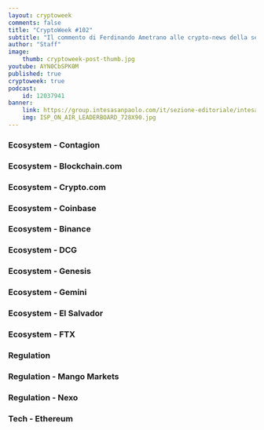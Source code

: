 ```yaml
---
layout: cryptoweek
comments: false
title: "CryptoWeek #102"
subtitle: "Il commento di Ferdinando Ametrano alle crypto-news della settimana" 
author: "Staff"
image:
    thumb: cryptoweek-post-thumb.jpg
youtube: AYN0CbSPK0M
published: true
cryptoweek: true
podcast:
    id: 12037941
banner:
    link: https://group.intesasanpaolo.com/it/sezione-editoriale/intesa-sanpaolo-on-air?utm_campaign=GoldInstitute&utm_source=GoldInstitute&utm_medium=Banner_CPM&utm_content=DisplayAwareness&utm_term=GoldInstitute_Banner_CPM_GoldInstitute_
    img: ISP_ON_AIR_LEADERBOARD_728X90.jpg
---
```


### Ecosystem - Contagion

### Ecosystem - Blockchain.com

### Ecosystem - Crypto.com

### Ecosystem - Coinbase

### Ecosystem - Binance

### Ecosystem - DCG

### Ecosystem - Genesis

### Ecosystem - Gemini

### Ecosystem - El Salvador

### Ecosystem - FTX

### Regulation

### Regulation - Mango Markets

### Regulation - Nexo

### Tech - Ethereum
